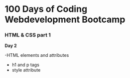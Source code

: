 # 100 Days of Coding Webdevelopment Bootcamp

### HTML & CSS part 1

**Day 2**

-HTML elements and attributes
 - h1 and p tags
 - style attribute
  


            
